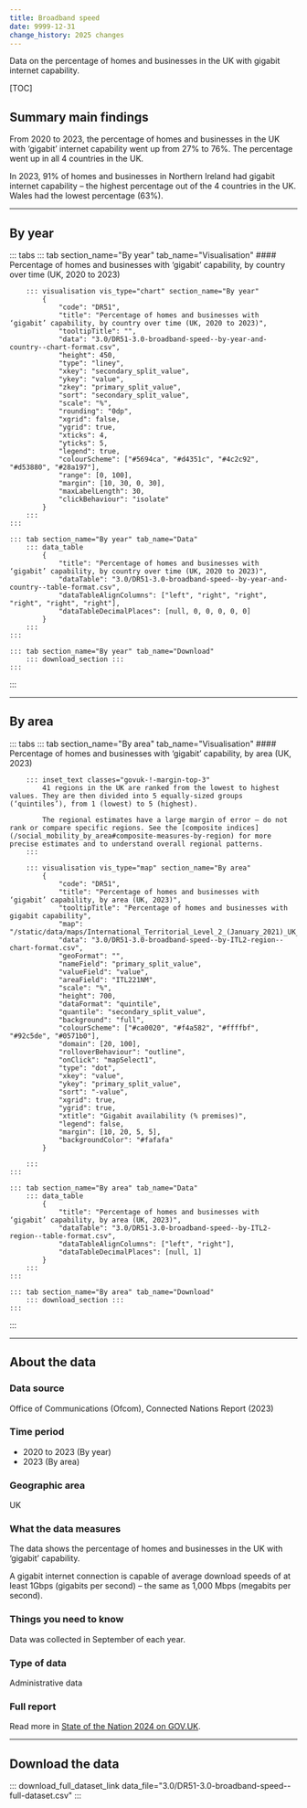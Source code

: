 ```yaml
---
title: Broadband speed
date: 9999-12-31
change_history: 2025 changes
---
```


Data on the percentage of homes and businesses in the UK with gigabit internet capability.

[TOC]

## Summary main findings

From 2020 to 2023, the percentage of homes and businesses in the UK with ‘gigabit’ internet capability went up from 27% to 76%. The percentage went up in all 4 countries in the UK. 

In 2023, 91% of homes and businesses in Northern Ireland had gigabit internet capability – the highest percentage out of the 4 countries in the UK. Wales had the lowest percentage (63%).

---

## By year

::: tabs
    ::: tab section_name="By year" tab_name="Visualisation"
        #### Percentage of homes and businesses with ‘gigabit’ capability, by country over time (UK, 2020 to 2023)

        ::: visualisation vis_type="chart" section_name="By year"
            {
                "code": "DR51",
                "title": "Percentage of homes and businesses with ‘gigabit’ capability, by country over time (UK, 2020 to 2023)",
                "tooltipTitle": "",
                "data": "3.0/DR51-3.0-broadband-speed--by-year-and-country--chart-format.csv",
                "height": 450,
                "type": "liney",
                "xkey": "secondary_split_value",
                "ykey": "value",
                "zkey": "primary_split_value",
                "sort": "secondary_split_value",
                "scale": "%",
                "rounding": "0dp",
                "xgrid": false,
                "ygrid": true,
                "xticks": 4,
                "yticks": 5,
                "legend": true,
                "colourScheme": ["#5694ca", "#d4351c", "#4c2c92", "#d53880", "#28a197"],
                "range": [0, 100],
                "margin": [10, 30, 0, 30],
                "maxLabelLength": 30,
                "clickBehaviour": "isolate"
            }
        :::
    :::

    ::: tab section_name="By year" tab_name="Data"
        ::: data_table
            {
                "title": "Percentage of homes and businesses with ‘gigabit’ capability, by country over time (UK, 2020 to 2023)",
                "dataTable": "3.0/DR51-3.0-broadband-speed--by-year-and-country--table-format.csv",
                "dataTableAlignColumns": ["left", "right", "right", "right", "right", "right"],
                "dataTableDecimalPlaces": [null, 0, 0, 0, 0, 0]
            }
        :::
    :::

    ::: tab section_name="By year" tab_name="Download"
        ::: download_section :::
    :::
:::

---

## By area

::: tabs
    ::: tab section_name="By area" tab_name="Visualisation"
        #### Percentage of homes and businesses with ‘gigabit’ capability, by area (UK, 2023)

        ::: inset_text classes="govuk-!-margin-top-3"
            41 regions in the UK are ranked from the lowest to highest values. They are then divided into 5 equally-sized groups (‘quintiles’), from 1 (lowest) to 5 (highest).
                    
            The regional estimates have a large margin of error – do not rank or compare specific regions. See the [composite indices](/social_mobility_by_area#composite-measures-by-region) for more precise estimates and to understand overall regional patterns.
        :::

        ::: visualisation vis_type="map" section_name="By area"
            {
                "code": "DR51",
                "title": "Percentage of homes and businesses with ‘gigabit’ capability, by area (UK, 2023)",
                "tooltipTitle": "Percentage of homes and businesses with gigabit capability",
                "map": "/static/data/maps/International_Territorial_Level_2_(January_2021)_UK_BUC.json",
                "data": "3.0/DR51-3.0-broadband-speed--by-ITL2-region--chart-format.csv",
                "geoFormat": "",
                "nameField": "primary_split_value",
                "valueField": "value",
                "areaField": "ITL221NM",
                "scale": "%",
                "height": 700,
                "dataFormat": "quintile",
                "quantile": "secondary_split_value",
                "background": "full",
                "colourScheme": ["#ca0020", "#f4a582", "#ffffbf", "#92c5de", "#0571b0"],
                "domain": [20, 100],
                "rolloverBehaviour": "outline",
                "onClick": "mapSelect1",
                "type": "dot",
                "xkey": "value",
                "ykey": "primary_split_value",
                "sort": "-value",
                "xgrid": true,
                "ygrid": true,
                "xtitle": "Gigabit availability (% premises)",
                "legend": false,
                "margin": [10, 20, 5, 5],
                "backgroundColor": "#fafafa"
            }
                
        :::
    :::

    ::: tab section_name="By area" tab_name="Data"
        ::: data_table
            {
                "title": "Percentage of homes and businesses with ‘gigabit’ capability, by area (UK, 2023)",
                "dataTable": "3.0/DR51-3.0-broadband-speed--by-ITL2-region--table-format.csv",
                "dataTableAlignColumns": ["left", "right"],
                "dataTableDecimalPlaces": [null, 1]
            }
        :::
    :::

    ::: tab section_name="By area" tab_name="Download"
        ::: download_section :::
    :::
:::

---

## About the data

### Data source
Office of Communications (Ofcom), Connected Nations Report (2023)

### Time period
* 2020 to 2023 (By year)
* 2023 (By area)

### Geographic area
UK

### What the data measures
The data shows the percentage of homes and businesses in the UK with ‘gigabit’ capability.

A gigabit internet connection is capable of average download speeds of at least 1Gbps (gigabits per second) – the same as 1,000 Mbps (megabits per second). 

### Things you need to know
Data was collected in September of each year.

### Type of data
Administrative data

### Full report
Read more in [State of the Nation 2024 on GOV.UK](https://www.gov.uk/government/publications/state-of-the-nation-2024-local-to-national-mapping-opportunities-for-all).

---

## Download the data

::: download_full_dataset_link data_file="3.0/DR51-3.0-broadband-speed--full-dataset.csv" :::
